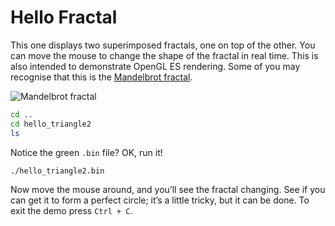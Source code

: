 # Hello Fractal

This one displays two superimposed fractals, one on top of the other. You can move the mouse to change the shape of the fractal in real time. This is also intended to demonstrate OpenGL ES rendering. Some of you may recognise that this is the [Mandelbrot fractal](https://en.wikipedia.org/wiki/Mandelbrot_set).

![Mandelbrot fractal](../images/mandelbrot.jpg)

```bash
cd ..
cd hello_triangle2
ls
```

Notice the green `.bin` file? OK, run it!

```bash
./hello_triangle2.bin
```

Now move the mouse around, and you’ll see the fractal changing. See if you can get it to form a perfect circle; it’s a little tricky, but it can be done. To exit the demo press `Ctrl + C`.

